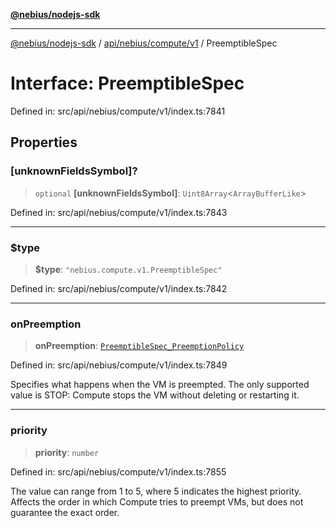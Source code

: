 [**@nebius/nodejs-sdk**](../../../../../README.md)

***

[@nebius/nodejs-sdk](../../../../../README.md) / [api/nebius/compute/v1](../README.md) / PreemptibleSpec

# Interface: PreemptibleSpec

Defined in: src/api/nebius/compute/v1/index.ts:7841

## Properties

### \[unknownFieldsSymbol\]?

> `optional` **\[unknownFieldsSymbol\]**: `Uint8Array`\<`ArrayBufferLike`\>

Defined in: src/api/nebius/compute/v1/index.ts:7843

***

### $type

> **$type**: `"nebius.compute.v1.PreemptibleSpec"`

Defined in: src/api/nebius/compute/v1/index.ts:7842

***

### onPreemption

> **onPreemption**: [`PreemptibleSpec_PreemptionPolicy`](../type-aliases/PreemptibleSpec_PreemptionPolicy.md)

Defined in: src/api/nebius/compute/v1/index.ts:7849

Specifies what happens when the VM is preempted. The only supported value is STOP:
 Compute stops the VM without deleting or restarting it.

***

### priority

> **priority**: `number`

Defined in: src/api/nebius/compute/v1/index.ts:7855

The value can range from 1 to 5, where 5 indicates the highest priority.
 Affects the order in which Compute tries to preempt VMs, but does not guarantee the exact order.
